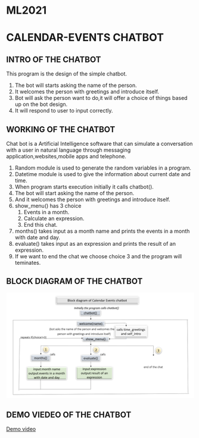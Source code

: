 # ML2021

# CALENDAR-EVENTS CHATBOT

## INTRO OF THE CHATBOT
 This program is the design of the simple chatbot.
1. The bot will starts asking the name of the person.
2. It welcomes the person with greetings and introduce itself.
3. Bot will ask the person want to do,it will offer a choice of things based up on the bot design.
4. It will respond to user to input correctly.

## WORKING OF THE CHATBOT
Chat bot is a Artificial Intelligence software that can simulate a conversation with a user in natural language through messaging application,websites,mobile apps and telephone. 
1. Random module is used to generate the random variables in a program.
2. Datetime module is used to give the information about current date and time.
3. When program starts execution initially it calls chatbot().
4. The bot will start asking the name of the person.
5. And it welcomes the person with greetings and introduce itself.
6. show_menu() has 3 choice
   1. Events in a month.
   2. Calculate an expression.
   3. End this chat.
7. months() takes input as a month name and prints the events in a month with date and day.
8. evaluate() takes input as an expression and prints the result of an expression.
9. If we want to end the chat we choose choice 3 and the program will teminates.

## BLOCK DIAGRAM OF THE CHATBOT

![](https://raw.githubusercontent.com/Bhavana-04/ML2021/main/Screenshot%20(30).png)

## DEMO VIEDEO OF THE CHATBOT

[Demo video](https://youtu.be/lL4lOL-o0hs)

